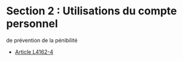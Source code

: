 # Section 2 : Utilisations du compte personnel&#13;
de prévention de la pénibilité

* [Article L4162-4](./LEGIARTI000028496089.md)
